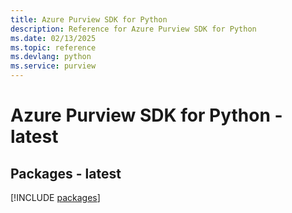 ```yaml
---
title: Azure Purview SDK for Python
description: Reference for Azure Purview SDK for Python
ms.date: 02/13/2025
ms.topic: reference
ms.devlang: python
ms.service: purview
---
```

# Azure Purview SDK for Python - latest
## Packages - latest
[!INCLUDE [packages](purview-index.md)]